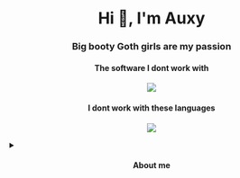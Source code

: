 <h1 align="center">Hi 👋, I'm Auxy</h1>
<h3 align="center">Big booty Goth girls are my passion</h3>
<h4 align="center">The software I dont work with</h4>
<p align="center">
  <a href="https://skillicons.dev">
    <img src="https://skillicons.dev/icons?i=github,idea,visualstudio" />
  </a>
</p>
<h4 align="center">I dont work with these languages</h4>
<p align="center">
  <a href="https://skillicons.dev">
    <img src="https://skillicons.dev/icons?i=java,kotlin,css,scss" />
  </a>
</p>
<details>
  <summary>
    <h4 align="center">About me</h4>
  </summary>
  <p align="center">
   <h5>I've been working in Java for over 0 years, I just broke up high school and I'm not a big fan of chess.<h5>
    </a>
  </p>
</details>
